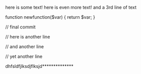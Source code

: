 here is some text!
here is even more text!
and a 3rd line of text

function newfunction($var) {
	return $var;
}


// final commit

// here is another line

// and another line

// yet another line

dhfsldfjlksdjflksjd**************
